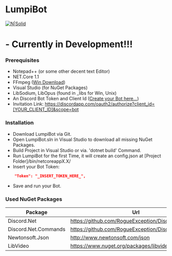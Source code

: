 # LumpiBot

[![N|Solid](http://i.imgur.com/oOI4TlV.png)](http://i.imgur.com/oOI4TlV.png)

# - Currently in Development!!!

### Prerequisites
- Notepad++ (or some other decent text Editor)
- NET.Core 1.1
- FFmpeg ([Win Download](https://ffmpeg.zeranoe.com/builds/))
- Visual Studio (for NuGet Packages)
- LibSodium, LibOpus (found in _libs for Win, Unix)
- An Discord Bot Token and Client Id ([Create your Bot here...](https://discordapp.com/developers/applications/me))
- Invitation Link: https://discordapp.com/oauth2/authorize?client_id=[YOUR_CLIENT_ID]&scope=bot

### Installation
- Download LumpiBot via Git.
- Open LumpiBot.sln in Visual Studio to download all missing NuGet Packages.
- Build Project in Visual Studio or via. 'dotnet build' Command.
- Run LumpiBot for the first Time, it will create an config.json at [Project Folder]/bin/netcoreappX.X/
- Insert your Bot Token:
```json
    "Token": "_INSERT_TOKEN_HERE_",
```
- Save and run your Bot.

### Used NuGet Packages

| Package | Url |
| ------ | ------ |
| Discord.Net | https://github.com/RogueException/Discord.Net |
| Discord.Net.Commands | https://github.com/RogueException/Discord.Net |
| Newtonsoft.Json | http://www.newtonsoft.com/json |
| LibVideo | https://www.nuget.org/packages/libvideo.dingsi/1.4.0 |